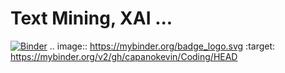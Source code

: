 # Text Mining, XAI ...
[![Binder](https://mybinder.org/badge_logo.svg)](https://mybinder.org/v2/gh/capanokevin/Coding/HEAD)
.. image:: https://mybinder.org/badge_logo.svg
 :target: https://mybinder.org/v2/gh/capanokevin/Coding/HEAD
